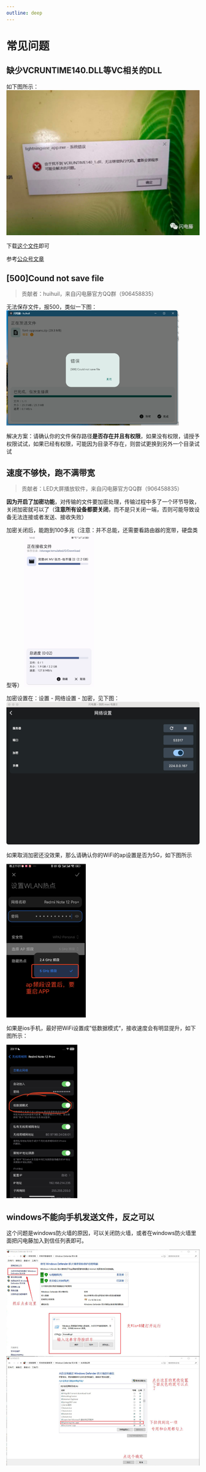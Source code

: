 ```yaml
---
outline: deep
---
```


# 常见问题

## 缺少VCRUNTIME140.DLL等VC相关的DLL

如下图所示：
<img style="max-height: 400px;" src="./images/img_5.png">

下载[这个文件](https://cdn.zishu.life/env/win10_fix.exe)即可

参考[公众号文章](https://mp.weixin.qq.com/s/ni5GXFfyfE8iKQTu3BdyYw)

## [500]Cound not save file

> 贡献者：huihuil，来自闪电藤官方QQ群（906458835）

无法保存文件，报500，类似一下图：
<img style="max-height: 300px;" src="./images/img.png">

解决方案：请确认你的文件保存路径**是否存在并且有权限**，如果没有权限，请授予权限试试，如果已经有权限，可能因为目录不存在，则尝试更换到另外一个目录试试

## 速度不够快，跑不满带宽

> 贡献者：LED大屏播放软件，来自闪电藤官方QQ群（906458835）

**因为开启了加密功能**，对传输的文件要加密处理，传输过程中多了一个环节导致，关闭加密就可以了（**注意所有设备都要关闭**，而不是只关闭一端，否则可能导致设备无法连接或者发送、接收失败）

加密关闭后，能跑到100多兆（注意：并不总能，还需要看路由器的宽带，硬盘类型等）
<img style="max-height: 400px;" src="./images/img_2.png">

加密设置在：设置 - 网络设置 - 加密，见下图：
<img style="max-height: 400px;" src="./images/img_4.jpg">

如果取消加密还没效果，那么请确认你的WiFi的ap设置是否为5G，如下图所示

<img style="max-height: 400px;" src="./images/ap.png">

如果是ios手机，最好把WiFi设置成”低数据模式“，接收速度会有明显提升，如下图所示：

<img style="max-height: 400px;" src="./images/low.png">

## windows不能向手机发送文件，反之可以

这个问题是windows防火墙的原因，可以关闭防火墙，或者在windows防火墙里面把闪电藤加入到信任列表即可。

<img style="max-height: 800px;" src="./images/img_6.jpg">


